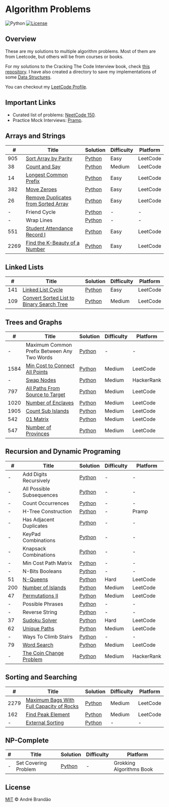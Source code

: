 # Algorithm Problems

![Python](https://img.shields.io/badge/python-v3.6+-blue.svg)
[![License](https://img.shields.io/badge/license-MIT-blue.svg)](LICENSE)

## Overview

These are my solutions to multiple algorithm problems. Most of them are from Leetcode, but others will be from courses or books.

For my solutions to the Cracking The Code Interview book, check [this repository](https://github.com/andrenbrandao/cracking-the-coding-interview). I have also created a directory to save my implementations of some [Data Structures](./data-structures/).

You can checkout my [LeetCode Profile](https://leetcode.com/andrenbrandao/).

## Important Links

-   Curated list of problems: [NeetCode 150](https://neetcode.io/practice).
-   Practice Mock Interviews: [Pramp](https://www.pramp.com/).

## Arrays and Strings

| #    | Title                                                                                                     | Solution                                                                       | Difficulty | Platform |
| ---- | --------------------------------------------------------------------------------------------------------- | ------------------------------------------------------------------------------ | ---------- | -------- |
| 905  | [Sort Array by Parity](https://leetcode.com/problems/sort-array-by-parity/)                               | [Python](./problems/arrays-and-strings/sort_array_by_parity.py)                | Easy       | LeetCode |
| 38   | [Count and Say](https://leetcode.com/problems/count-and-say/)                                             | [Python](./problems/arrays-and-strings/count_and_say.py)                       | Medium     | LeetCode |
| 14   | [Longest Common Prefix](https://leetcode.com/problems/longest-common-prefix/)                             | [Python](./problems/arrays-and-strings/longest_common_prefix.py)               | Easy       | LeetCode |
| 382  | [Move Zeroes](https://leetcode.com/problems/move-zeroes/)                                                 | [Python](./problems/arrays-and-strings/move_zeroes.py)                         | Easy       | LeetCode |
| 26   | [Remove Duplicates from Sorted Array](https://leetcode.com/problems/remove-duplicates-from-sorted-array/) | [Python](./problems/arrays-and-strings/remove_duplicates_from_sorted_array.py) | Easy       | LeetCode |
| -    | Friend Cycle                                                                                              | [Python](./problems/arrays-and-strings/friend_cycle.py)                        | -          | -        |
| -    | Wrap Lines                                                                                                | [Python](./problems/arrays-and-strings/wrap_lines.py)                          | -          | -        |
| 551  | [Student Attendance Record I](https://leetcode.com/problems/student-attendance-record-i/)                 | [Python](./problems/arrays-and-strings/student_attendance_record_i.py)         | Easy       | LeetCode |
| 2269 | [Find the K-Beauty of a Number](https://leetcode.com/problems/find-the-k-beauty-of-a-number/)             | [Python](./problems/arrays-and-strings/find_k_beauty_of_number.py)             | Easy       | LeetCode |

## Linked Lists

| #   | Title                                                                                                                 | Solution                                                        | Difficulty | Platform |
| --- | --------------------------------------------------------------------------------------------------------------------- | --------------------------------------------------------------- | ---------- | -------- |
| 141 | [Linked List Cycle](https://leetcode.com/problems/linked-list-cycle/)                                                 | [Python](./problems/linked-lists/linked_list_cycle.py)          | Easy       | LeetCode |
| 109 | [Convert Sorted List to Binary Search Tree](https://leetcode.com/problems/convert-sorted-list-to-binary-search-tree/) | [Python](./problems/linked-lists/convert_sorted_list_to_bst.py) | Medium     | LeetCode |

## Trees and Graphs

| #    | Title                                                                                             | Solution                                                                 | Difficulty | Platform   |
| ---- | ------------------------------------------------------------------------------------------------- | ------------------------------------------------------------------------ | ---------- | ---------- |
| -    | Maximum Common Prefix Between Any Two Words                                                       | [Python](./problems/trees-and-graphs/max_common_prefix.py)               | -          | -          |
| 1584 | [Min Cost to Connect All Points](https://leetcode.com/problems/min-cost-to-connect-all-points/)   | [Python](./problems/trees-and-graphs/min_cost_to_connect_all_points.py)  | Medium     | LeetCode   |
| -    | [Swap Nodes](https://www.hackerrank.com/challenges/swap-nodes-algo/problem)                       | [Python](./problems/trees-and-graphs/swap_nodes.py)                      | Medium     | HackerRank |
| 797  | [All Paths From Source to Target](https://leetcode.com/problems/all-paths-from-source-to-target/) | [Python](./problems/trees-and-graphs/all_paths_from_source_to_target.py) | Medium     | LeetCode   |
| 1020 | [Number of Enclaves](https://leetcode.com/problems/number-of-enclaves/)                           | [Python](./problems/trees-and-graphs/number_of_enclaves.py)              | Medium     | LeetCode   |
| 1905 | [Count Sub Islands](https://leetcode.com/problems/count-sub-islands/)                             | [Python](./problems/trees-and-graphs/count_sub_islands.py)               | Medium     | LeetCode   |
| 542  | [01 Matrix](https://leetcode.com/problems/01-matrix/)                                             | [Python](./problems/trees-and-graphs/01_matrix.py)                       | Medium     | LeetCode   |
| 547  | [Number of Provinces](https://leetcode.com/problems/number-of-provinces/)                         | [Python](./problems/trees-and-graphs/number_of_provinces.py)             | Medium     | LeetCode   |

## Recursion and Dynamic Programing

| #   | Title                                                                                | Solution                                                           | Difficulty | Platform   |
| --- | ------------------------------------------------------------------------------------ | ------------------------------------------------------------------ | ---------- | ---------- |
| -   | Add Digits Recursively                                                               | [Python](./problems/recursion-and-dp/add_digits.py)                | -          | -          |
| -   | All Possible Subsequences                                                            | [Python](./problems/recursion-and-dp/all_possible_subsequences.py) | -          | -          |
| -   | Count Occurrences                                                                    | [Python](./problems/recursion-and-dp/count_ocurrences.py)          | -          | -          |
| -   | H-Tree Construction                                                                  | [Python](./problems/recursion-and-dp/h_tree.py)                    | -          | Pramp      |
| -   | Has Adjacent Duplicates                                                              | [Python](./problems/recursion-and-dp/has_adjacent_duplicates.py)   | -          | -          |
| -   | KeyPad Combinations                                                                  | [Python](./problems/recursion-and-dp/keypad_combinations.py)       | -          | -          |
| -   | Knapsack Combinations                                                                | [Python](./problems/recursion-and-dp/knapsack_combinations.py)     | -          | -          |
| -   | Min Cost Path Matrix                                                                 | [Python](./problems/recursion-and-dp/min_cost_path_matrix.py)      | -          | -          |
| -   | N-Bits Booleans                                                                      | [Python](./problems/recursion-and-dp/n_bits_booleans.py)           | -          | -          |
| 51  | [N-Queens](https://leetcode.com/problems/n-queens/)                                  | [Python](./problems/recursion-and-dp/n_queens.py)                  | Hard       | LeetCode   |
| 200 | [Number of Islands](https://leetcode.com/problems/number-of-islands/)                | [Python](./problems/trees-and-graphs/number_of_islands.py)         | Medium     | LeetCode   |
| 47  | [Permutations II](https://leetcode.com/problems/permutations-ii/)                    | [Python](./problems/recursion-and-dp/permutations_ii.py)           | Medium     | LeetCode   |
| -   | Possible Phrases                                                                     | [Python](./problems/recursion-and-dp/possible_phrases.py)          | -          | -          |
| -   | Reverse String                                                                       | [Python](./problems/recursion-and-dp/reverse_string.py)            | -          | -          |
| 37  | [Sudoku Solver](https://leetcode.com/problems/sudoku-solver/)                        | [Python](./problems/recursion-and-dp/sudoku_solver.py)             | Hard       | LeetCode   |
| 62  | [Unique Paths](https://leetcode.com/problems/unique-paths/)                          | [Python](./problems/recursion-and-dp/unique_paths.py)              | Medium     | LeetCode   |
| -   | Ways To Climb Stairs                                                                 | [Python](./problems/recursion-and-dp/ways_to_climb_stairs.py)      | -          | -          |
| 79  | [Word Search](https://leetcode.com/problems/word-search/)                            | [Python](./problems/recursion-and-dp/word_search.py)               | Medium     | LeetCode   |
| -   | [The Coin Change Problem](https://www.hackerrank.com/challenges/coin-change/problem) | [Python](./problems/recursion-and-dp/coin_change_problem.py)       | Medium     | HackerRank |

## Sorting and Searching

| #    | Title                                                                                                              | Solution                                                                | Difficulty | Platform |
| ---- | ------------------------------------------------------------------------------------------------------------------ | ----------------------------------------------------------------------- | ---------- | -------- |
| 2279 | [Maximum Bags With Full Capacity of Rocks](https://leetcode.com/problems/maximum-bags-with-full-capacity-of-rocks) | [Python](./problems/sorting-and-searching/maximum_bags.py)              | Medium     | LeetCode |
| 162  | [Find Peak Element](https://leetcode.com/problems/find-peak-element/)                                              | [Python](./problems/sorting-and-searching/find_peak_element.py)         | Medium     | LeetCode |
| -    | [External Sorting](./problems/sorting-and-searching/external-sorting/README.md)                                    | [Python](./problems/sorting-and-searching/external-sorting/solution.py) | -          | -        |

## NP-Complete

| #   | Title                | Solution                                         | Difficulty | Platform                 |
| --- | -------------------- | ------------------------------------------------ | ---------- | ------------------------ |
| -   | Set Covering Problem | [Python](./problems/np-complete/set_covering.py) | -          | Grokking Algorithms Book |

## License

[MIT](LICENSE) © André Brandão
